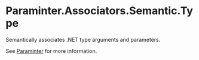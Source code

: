 # Paraminter.Associators.Semantic.Type

Semantically associates .NET type arguments and parameters.

See [Paraminter](https://www.github.com/Paraminter/Paraminter) for more information.
